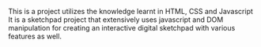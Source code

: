 This is a project utilizes the knowledge learnt in HTML, CSS and Javascript
It is a sketchpad project that extensively uses javascript and DOM manipulation for creating an interactive digital sketchpad with various features as well. 